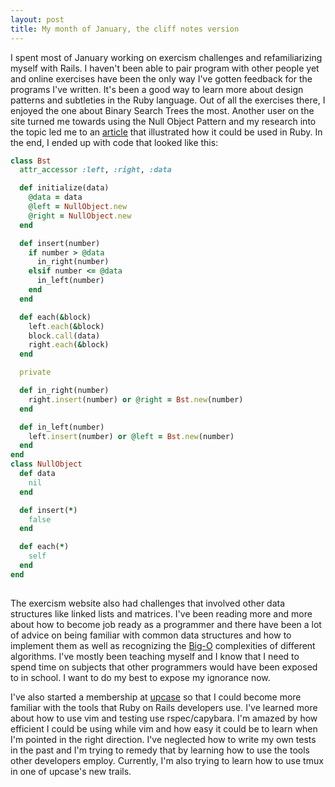 ```yaml
---
layout: post
title: My month of January, the cliff notes version
---
```

I spent most of January working on exercism challenges and refamiliarizing myself with Rails. I haven't been able to pair program with other people yet and online
exercises have been the only way I've gotten feedback for the programs I've written. It's been a good way to learn more about design patterns and subtleties in the Ruby language. Out of all the exercises there, I enjoyed the one about Binary Search Trees the most. Another user on the site turned me towards using the Null Object Pattern and my research into the topic led me to an [article](http://devblog.avdi.org/2011/05/30/null-objects-and-falsiness/) that illustrated how it could be used in Ruby. In the end, I ended up with code that looked like this: 

~~~ ruby
class Bst
  attr_accessor :left, :right, :data

  def initialize(data)
    @data = data
    @left = NullObject.new
    @right = NullObject.new
  end

  def insert(number)
    if number > @data
      in_right(number)
    elsif number <= @data
      in_left(number)
    end
  end

  def each(&block)
    left.each(&block)
    block.call(data)
    right.each(&block)
  end

  private

  def in_right(number)
    right.insert(number) or @right = Bst.new(number)
  end

  def in_left(number)
    left.insert(number) or @left = Bst.new(number)
  end
end
class NullObject
  def data
    nil
  end

  def insert(*)
    false
  end

  def each(*)
    self
  end
end
      
~~~


The exercism website also had challenges that involved other data structures
like linked lists and matrices. I've been reading more and more about how to
become job ready as a programmer and there have been a lot of advice on being
familiar with common data structures and how to implement them as well as
recognizing the [Big-O](http://bigocheatsheet.com/) complexities of different algorithms. I've mostly been teaching
myself and I know that I need to spend time on subjects that other programmers
would have been exposed to in school. I want to do my best to expose my
ignorance now.

 I've also started a membership at [upcase](upcase.com) so that I could become
more familiar with the tools that Ruby on Rails developers use. I've learned
more about how to use vim and testing use rspec/capybara. I'm amazed by how
efficient I could be using while vim and how easy it could be to learn when I'm
pointed in the right direction. I've neglected how to write my own tests in the
past and I'm trying to remedy that by learning how to use the tools other
developers employ. Currently, I'm also trying to learn how to use tmux in one of
upcase's new trails.

